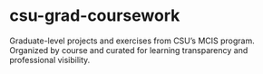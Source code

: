 # csu-grad-coursework
Graduate-level projects and exercises from CSU’s MCIS program. Organized by course and curated for learning transparency and professional visibility.
